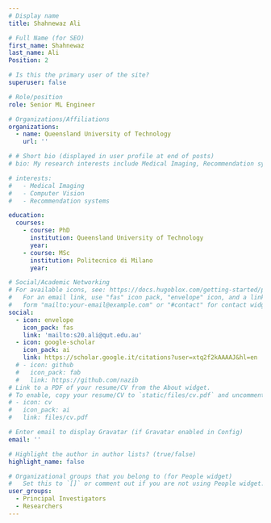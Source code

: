 ```yaml
---
# Display name
title: Shahnewaz Ali

# Full Name (for SEO)
first_name: Shahnewaz
last_name: Ali
Position: 2

# Is this the primary user of the site?
superuser: false

# Role/position
role: Senior ML Engineer

# Organizations/Affiliations
organizations:
  - name: Queensland University of Technology
    url: ''

# # Short bio (displayed in user profile at end of posts)
# bio: My research interests include Medical Imaging, Recommendation systems.

# interests:
#   - Medical Imaging
#   - Computer Vision
#   - Recommendation systems

education:
  courses:
    - course: PhD
      institution: Queensland University of Technology
      year: 
    - course: MSc
      institution: Politecnico di Milano
      year:

# Social/Academic Networking
# For available icons, see: https://docs.hugoblox.com/getting-started/page-builder/#icons
#   For an email link, use "fas" icon pack, "envelope" icon, and a link in the
#   form "mailto:your-email@example.com" or "#contact" for contact widget.
social:
  - icon: envelope
    icon_pack: fas
    link: 'mailto:s20.ali@qut.edu.au'
  - icon: google-scholar
    icon_pack: ai
    link: https://scholar.google.it/citations?user=xtq2f2kAAAAJ&hl=en
  # - icon: github
  #   icon_pack: fab
  #   link: https://github.com/nazib
# Link to a PDF of your resume/CV from the About widget.
# To enable, copy your resume/CV to `static/files/cv.pdf` and uncomment the lines below.
# - icon: cv
#   icon_pack: ai
#   link: files/cv.pdf

# Enter email to display Gravatar (if Gravatar enabled in Config)
email: ''

# Highlight the author in author lists? (true/false)
highlight_name: false

# Organizational groups that you belong to (for People widget)
#   Set this to `[]` or comment out if you are not using People widget.
user_groups:
  - Principal Investigators
  - Researchers
---
```


<!-- Machine Learning Engineer & Data Scientist. Over 7 years of experience as a Computer Vision and Machine Learning Engineer specializing in Segmentation, Detection, Classification, and developing Recommendation systems as well as medical image processing. -->